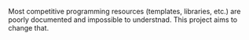 Most competitive programming resources (templates, libraries, etc.) are  
poorly documented and impossible to understnad. This project aims to  
change that.


